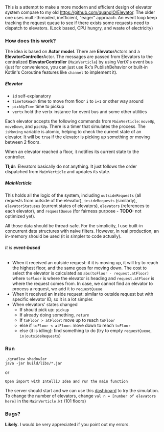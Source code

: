 This is a attempt to make a more modern and efficient design of elevator system compare to my old https://github.com/quangIO/Elevator. The older one uses multi-threaded, inefficient, "eager" approach. An event loop keep tracking the request queue to see if there exists some requests need to dispatch to elevators. (Lock based, CPU hungry, and waste of electricity)

### How does this work?

The idea is based on **Actor model**. There are **Elevator**Actors and a **ElevatorController**Actor. The messages are passed from Elevators to the centralized **ElevatorController** (`MainVerticle`) by using VertX's event bus (just for convenience, you can just use Rx's PublishBehavior or built-in Kotlin's Coroutine features like `channel` to implement it). 

##### Elevator
* `id` self-explanatory
* `timeToReach` time to move from floor `i` to `i+1` or other way around
* `pickUpTime` time to pickup
* `vertx` hold the vertx instance for event bus and some other utilities

Each elevator accepts the following commands from `MainVerticle`: `moveUp`, `moveDown`, and `pickUp`. There is a timer that simulates the process. The `isMoving` variable is atomic, helping to check the current state of an elevator. It will be `true` if the elevator is picking up something or moving between 2 floors.

When an elevator reached a floor, it notifies its current state to the controller.

**Tl;dr:** Elevators basically do not anything. It just follows the order dispatched from `MainVerticle` and updates its state.

##### MainVerticle

This holds all the logic of the system, including `outsideRequests` (all requests from outside of the elevator), `insideRequests` (similarly), `elevatorStatuses` (current states of elevators), `elevators` (references to each elevator), and `requestQueue` (for fairness purpose - **TODO:** not optimized yet). 

All those data should be thread-safe. For the simplicity, I use built-in concurrent data structures with naive filters. However, in real production, an in-memory should be used (it is simpler to code actually).

###### It is **event-based**

* When it received an outside request: if it is moving up, it will try to reach the highest floor, and the same goes for moving down. The cost to select the elevator is calculated as `abs(toFloor - request.atFloor)` where `toFloor` is where the elevator is heading and `request.atFloor` is where the request comes from. In case, we cannot find an elevator to process a request, we add it to `requestQueue` 
* When it received an inside request: similar to outside request but with specific elevator ID, so it is a lot simpler.
* When elevators' states changed
    * If should pick up: `pickup`
    * If already doing something, `return`
    * If `toFloor > atFloor`: move up to reach `toFloor`
    * else if `toFloor < atFloor`: move down to reach `toFloor`
    * else (it is idling): find something to do (try to empty `requestQueue`, `in|outsideRequests`)

### Run
```
./gradlew shadowJar
java -jar build/libs/*.jar
```
or
```
Open import with IntelliJ Idea and run the main function
```

The server should start and we can use this [dashboard](https://elevator-dashboard.netlify.com/#/) to try the simulation. To change the number of elevators, change `val n = [number of elevators here]` in the `MainVerticle.kt` 
(101 floors)
### Bugs?
**Likely**. I would be very appreciated if you point out my errors.



